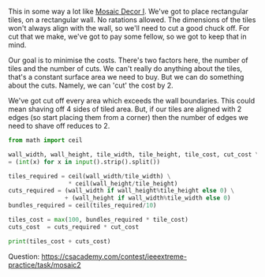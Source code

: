 This in some way a lot like [Mosaic Decor I](). We've got to place rectangular tiles, on a rectangular wall. No ratations allowed. The dimensions of the tiles won't always align with the wall, so we'll need to cut a good chuck off. For cut that we make, we've got to pay some fellow, so we got to keep that in mind.

Our goal is to minimise the costs. There's two factors here, the number of tiles and the number of cuts. We can't really do anything about the tiles, that's a constant surface area we need to buy. But we can do something about the cuts. Namely, we can 'cut' the cost by 2.

We've got cut off every area which exceeds the wall boundaries. This could mean shaving off 4 sides of tiled area. But, if our tiles are aligned with 2 edges (so start placing them from a corner) then the number of edges we need to shave off reduces to 2.

```python
from math import ceil

wall_width, wall_height, tile_width, tile_height, tile_cost, cut_cost \
= (int(x) for x in input().strip().split())

tiles_required = ceil(wall_width/tile_width) \
                 * ceil(wall_height/tile_height)
cuts_required = (wall_width if wall_height%tile_height else 0) \
                + (wall_height if wall_width%tile_width else 0)
bundles_required = ceil(tiles_required/10)

tiles_cost = max(100, bundles_required * tile_cost)
cuts_cost  = cuts_required * cut_cost

print(tiles_cost + cuts_cost)
```

Question: https://csacademy.com/contest/ieeextreme-practice/task/mosaic2